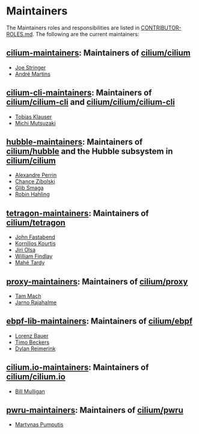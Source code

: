 # Maintainers

The Maintainers roles and responsibilities are listed in [CONTRIBUTOR-ROLES.md](/CONTRIBUTOR-ROLES.md#maintainers). The following are the current maintainers:

## [cilium-maintainers]: Maintainers of [cilium/cilium](https://github.com/cilium/cilium)

* [Joe Stringer](https://github.com/joestringer)
* [André Martins](https://github.com/aanm)

## [cilium-cli-maintainers]: Maintainers of [cilium/cilium-cli](https://github.com/cilium/cilium-cli) and [cilium/cilium/cilium-cli](https://github.com/cilium/cilium/tree/main/cilium-cli)

* [Tobias Klauser](https://github.com/tklauser)
* [Michi Mutsuzaki](https://github.com/michi-covalent)

## [hubble-maintainers]: Maintainers of [cilium/hubble](https://github.com/cilium/hubble) and the Hubble subsystem in [cilium/cilium](https://github.com/cilium/cilium)

* [Alexandre Perrin](https://github.com/kaworu)
* [Chance Zibolski](https://github.com/chancez)
* [Glib Smaga](https://github.com/glibsm)
* [Robin Hahling](https://github.com/rolinh)

## [tetragon-maintainers]: Maintainers of [cilium/tetragon](https://github.com/cilium/tetragon)

* [John Fastabend](https://github.com/jrfastab)
* [Kornilios Kourtis](https://github.com/kkourt)
* [Jiri Olsa](https://github.com/olsajiri)
* [William Findlay](https://github.com/will-isovalent)
* [Mahé Tardy](https://github.com/mtardy)

## [proxy-maintainers]: Maintainers of [cilium/proxy](https://github.com/cilium/proxy)

* [Tam Mach](https://github.com/sayboras)
* [Jarno Rajahalme](https://github.com/jrajahalme)

## [ebpf-lib-maintainers]: Maintainers of [cilium/ebpf](https://github.com/cilium/ebpf)

* [Lorenz Bauer](https://github.com/lmb)
* [Timo Beckers](https://github.com/ti-mo)
* [Dylan Reimerink](https://github.com/dylandreimerink)

## [cilium.io-maintainers]: Maintainers of [cilium/cilium.io](https://github.com/cilium/cilium.io)

* [Bill Mulligan](https://github.com/xmulligan)

## [pwru-maintainers]: Maintainers of [cilium/pwru](https://github.com/cilium/pwru)

* [Martynas Pumputis](https://github.com/brb)

[cilium-cli-maintainers]: https://github.com/orgs/cilium/teams/cilium-cli-maintainers
[cilium-maintainers]: https://github.com/orgs/cilium/teams/cilium-maintainers
[cilium.io-maintainers]: https://github.com/orgs/cilium/teams/cilium-io-maintainers
[ebpf-lib-maintainers]: https://github.com/orgs/cilium/teams/ebpf-lib-maintainers
[hubble-maintainers]: https://github.com/orgs/cilium/teams/hubble-maintainers
[proxy-maintainers]: https://github.com/orgs/cilium/teams/proxy-maintainers
[pwru-maintainers]: https://github.com/orgs/cilium/teams/pwru-maintainers
[tetragon-maintainers]: https://github.com/orgs/cilium/teams/tetragon-maintainers
